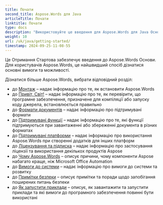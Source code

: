 ```yaml
---
title: Почати
second_title: Aspose.Words для Java
articleTitle: Почати
linktitle: Почати
type: docs
description: "Використовуйте це введення для Aspose.Words для Java Основи для початку реалізації значення Aspose.Words для вашого бізнесу."
weight: 10
url: /uk/java/getting-started/
timestamp: 2024-09-25-11-08-55
---
```


Це Отримання Стартова забезпечує введення до Aspose.Words Основи. Для користувачів Aspose.Words, це найшвидший спосіб дізнатися основні вимоги та можливості.

Дізнатися більше Aspose.Words, вибрати відповідний розділ:

- до [Монтаж](/words/uk/java/installation/) – надає інформацію про те, як встановити Aspose.Words
- до [Привіт, Світ!](/words/uk/java/hello-world/) – надає інформацію про те, як перевірити, що програмне забезпечення, призначене для компіляції або запуску коду джерела, встановлюється правильно
- до [Формати документів](/words/uk/java/supported-document-formats/) – надає інформацію про підтримувані формати
- до [Підтримувані функції](/words/uk/java/features/) – надає інформацію про те, які функції підтримуються при завантаженні або збереженні документа в різних форматах
- до [Підтримувані платформи](/words/java/platforms-and-interoperability/) – надає інформацію про використання Aspose.Words при створенні додатків для інших платформ
- до [Ліцензування та підписка](/words/uk/java/licensing/) – надає інформацію про застосування ліцензії та використання декількох продуктів Aspose
- до [Чому Aspose.Words](/words/java/aspose-words-or-other-solutions/) – описує причини, чому компоненти Aspose набагато краще, ніж Microsoft Office Automation
- до [Вимоги до системи](/words/uk/java/system-requirements/) – надає інформацію про вимоги до системи та розвитку
- до [Примітки безпеки](/words/uk/java/security/) – описує примітки та поради щодо запобігання поширених питань безпеки
- до [Як запустити приклади](/words/uk/java/how-to-run-the-examples/) – описує, як завантажити та запустити приклади та які вимоги до програмного забезпечення повинні бути використані
